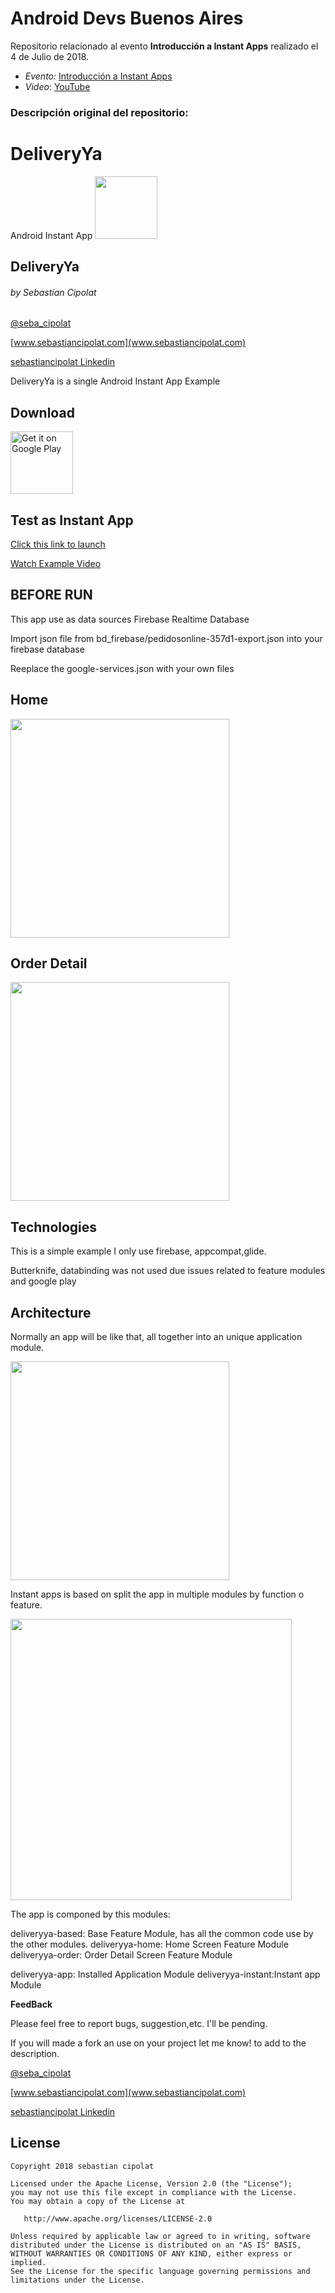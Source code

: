 # Android Devs Buenos Aires

Repositorio relacionado al evento **Introducción a Instant Apps** realizado el 4 de Julio de 2018.

 - _Evento:_ [Introducción a Instant Apps](https://www.meetup.com/es-ES/Android-Devs-Buenos-Aires/events/251989129/)
 - _Video_: [YouTube](https://www.youtube.com/watch?v=RZypl0oP7fA)

### Descripción original del repositorio:

# DeliveryYa
Android Instant App 
<img src='https://github.com/sebacipolat/DeliveryYa/blob/master/deliveryya-base/src/main/res/drawable-xhdpi/ic_launcher.png' height="100"/>

## DeliveryYa
###### by Sebastian Cipolat
[@seba_cipolat](http://twitter.com/seba_cipolat)

[www.sebastiancipolat.com](www.sebastiancipolat.com)

[sebastiancipolat Linkedin](www.linkedin.com/in/sebastiancipolat)


DeliveryYa is a single Android Instant App Example


## Download 
<p>
<a href='https://play.google.com/store/apps/details?id=com.cipolat.deliveryya'>
<img alt='Get it on Google Play' src='https://play.google.com/intl/en_us/badges/images/generic/en_badge_web_generic.png' height="100"/>
</a>
</p>  

## Test as Instant App
 <a href='https://pedidosonline-357d1.firebaseapp.com/deliveryya/order?id=112233445566'>Click this link to launch</a>


<a href='https://www.youtube.com/watch?v=0zLxNS-ePYYs'>Watch Example Video </a>
 

## BEFORE RUN

This app use as data sources Firebase Realtime Database

Import json file from bd_firebase/pedidosonline-357d1-export.json into your firebase database

Reeplace the google-services.json with your own files

## Home
<img src='https://github.com/sebacipolat/DeliveryYa/blob/master/ImagesGithub/home.png' height="350"/>


## Order Detail

<img src='https://github.com/sebacipolat/DeliveryYa/blob/master/ImagesGithub/pizza.png' height="350"/>

## Technologies
This is a simple example I only use firebase, appcompat,glide.

Butterknife, databinding was not used due issues related to feature modules and google play

## Architecture

<p>Normally an app will be like that, all  together into an unique application module.</p>
<img src='https://github.com/sebacipolat/DeliveryYa/blob/master/ImagesGithub/app.png' height="350"/>

Instant apps is based on split the app in multiple modules by function o feature.

<img src='https://github.com/sebacipolat/DeliveryYa/blob/master/ImagesGithub/modules.png' height="450"/>

The app is componed by this modules:

deliveryya-based: Base Feature Module, has all the common code use by the other modules.
deliveryya-home:  Home Screen Feature Module
deliveryya-order: Order Detail Screen Feature Module

deliveryya-app:   Installed Application Module
deliveryya-instant:Instant app Module
  
**FeedBack**

  Please feel free to report bugs, suggestion,etc. I'll be pending.
  
  If you will made a fork an use on your project let me know! to add to the description.

[@seba_cipolat](http://twitter.com/seba_cipolat)

[www.sebastiancipolat.com](www.sebastiancipolat.com)

[sebastiancipolat Linkedin](www.linkedin.com/in/sebastiancipolat)

## License
    Copyright 2018 sebastian cipolat

    Licensed under the Apache License, Version 2.0 (the "License");
    you may not use this file except in compliance with the License.
    You may obtain a copy of the License at

       http://www.apache.org/licenses/LICENSE-2.0

    Unless required by applicable law or agreed to in writing, software
    distributed under the License is distributed on an "AS IS" BASIS,
    WITHOUT WARRANTIES OR CONDITIONS OF ANY KIND, either express or implied.
    See the License for the specific language governing permissions and
    limitations under the License.
